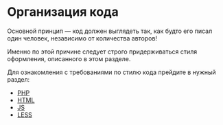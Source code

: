 # Организация кода
Основной принцип — код должен выглядеть так, как будто его писал один человек, независимо от количества авторов!

Именно по этой причине следует строго придерживаться стиля оформления, описанного в этом разделе.

Для ознакомления с требованиями по стилю кода прейдите в нужный раздел:

* [PHP](php.md)
* [HTML](html.md)
* [JS](js.md)
* [LESS](css.md)